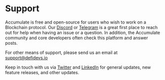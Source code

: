 # Support

Accumulate is free and open-source for users who wish to work on a Blockchain protocol. Our [Discord](https://discord.gg/CYnaF8w2C2) or [Telegram](https://t.me/accumulatenetwork) is a great first place to reach out for help when having an issue or a question. In addition, the Accumulate community and core developers often check this platform and answer posts.&#x20;

For other means of support, please send us an email at [support@defidevs.io](mailto:support@defidevs.io)&#x20;

Keep in touch with us via [Twitter](https://twitter.com/accumulatehq) and [LinkedIn](https://www.linkedin.com/company/accumulatenetwork/mycompany/) for general updates, new feature releases, and other updates.&#x20;
